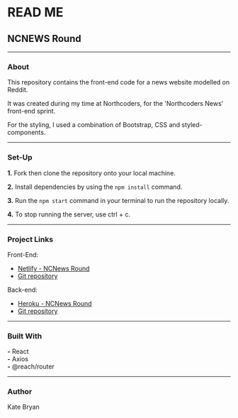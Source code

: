# **READ ME**

## **NCNEWS Round**

---

### **About**

This repository contains the front-end code for a news website modelled on Reddit.

It was created during my time at Northcoders, for the 'Northcoders News' front-end sprint.

For the styling, I used a combination of Bootstrap, CSS and styled-components.

---

### **Set-Up**

**1.** Fork then clone the repository onto your local machine.

**2.** Install dependencies by using the `npm install` command.

**3.** Run the `npm start` command in your terminal to run the repository locally.

**4.** To stop running the server, use ctrl + c.

---

### **Project Links**

Front-End:

- [Netlify - NCNews Round](https://katebry-northcodersnewsround.netlify.com/)
- [Git repository](https://github.com/katebry/northcoders_news_fe)

Back-end:

- [Heroku - NCNews Round](https://ncnews-round.herokuapp.com/api)
- [Git repository](https://github.com/katebry/northcoders_news_be)

---

### **Built With**

**-** React<br/>
**-** Axios<br/>
**-** @reach/router<br/>

---

### **Author**

Kate Bryan
